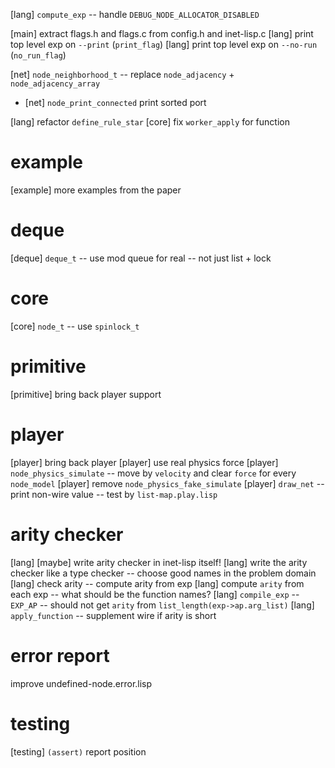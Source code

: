 [lang] `compute_exp` -- handle `DEBUG_NODE_ALLOCATOR_DISABLED`

[main] extract flags.h and flags.c from config.h and inet-lisp.c
[lang] print top level exp on `--print` (`print_flag`)
[lang] print top level exp on `--no-run` (`no_run_flag`)



[net] `node_neighborhood_t` -- replace `node_adjacency` + `node_adjacency_array`

- [net] `node_print_connected` print sorted port

[lang] refactor `define_rule_star`
[core] fix `worker_apply` for function

# example

[example] more examples from the paper

# deque

[deque] `deque_t` -- use mod queue for real -- not just list + lock

# core

[core] `node_t` -- use `spinlock_t`

# primitive

[primitive] bring back player support

# player

[player] bring back player
[player] use real physics force
[player] `node_physics_simulate` -- move by `velocity` and clear `force` for every `node_model`
[player] remove `node_physics_fake_simulate`
[player] `draw_net` -- print non-wire value -- test by `list-map.play.lisp`

# arity checker

[lang] [maybe] write arity checker in inet-lisp itself!
[lang] write the arity checker like a type checker -- choose good names in the problem domain
[lang] check arity -- compute arity from exp
[lang] compute `arity` from each exp -- what should be the function names?
[lang] `compile_exp` -- `EXP_AP` -- should not get `arity` from `list_length(exp->ap.arg_list)`
[lang] `apply_function` -- supplement wire if arity is short

# error report

improve undefined-node.error.lisp

# testing

[testing] `(assert)` report position
